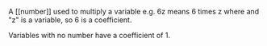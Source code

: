 A [[number]] used to multiply a variable e.g. 6z means 6 times z where and "z" is a variable, so 6 is a coefficient.

Variables with no number have a coefficient of 1.